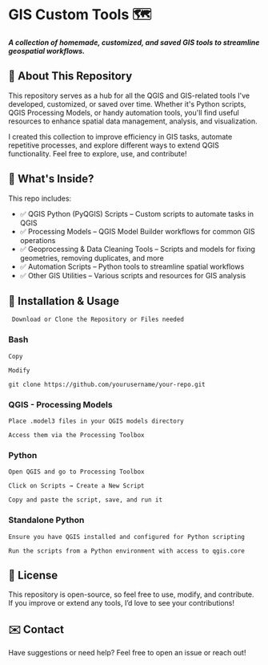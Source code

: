# GIS Custom Tools 🗺️
***A collection of homemade, customized, and saved GIS tools to streamline geospatial workflows.***

## 📌 About This Repository
This repository serves as a hub for all the QGIS and GIS-related tools I've developed, customized, or saved over time. Whether it's Python scripts, QGIS Processing Models, or handy automation tools, you'll find useful resources to enhance spatial data management, analysis, and visualization.

I created this collection to improve efficiency in GIS tasks, automate repetitive processes, and explore different ways to extend QGIS functionality. Feel free to explore, use, and contribute!

## 🚀 What's Inside?
This repo includes:
- ✅ QGIS Python (PyQGIS) Scripts – Custom scripts to automate tasks in QGIS
- ✅ Processing Models – QGIS Model Builder workflows for common GIS operations
- ✅ Geoprocessing & Data Cleaning Tools – Scripts and models for fixing geometries, removing duplicates, and more
- ✅ Automation Scripts – Python tools to streamline spatial workflows
- ✅ Other GIS Utilities – Various scripts and resources for GIS analysis

## 🔧 Installation & Usage
``` Download or Clone the Repository or Files needed```

### Bash
```
Copy

Modify

git clone https://github.com/yourusername/your-repo.git
```
### QGIS - Processing Models
```
Place .model3 files in your QGIS models directory

Access them via the Processing Toolbox
```
### Python
```
Open QGIS and go to Processing Toolbox

Click on Scripts → Create a New Script

Copy and paste the script, save, and run it
```
### Standalone Python
```
Ensure you have QGIS installed and configured for Python scripting

Run the scripts from a Python environment with access to qgis.core
```
## 📜 License
This repository is open-source, so feel free to use, modify, and contribute. If you improve or extend any tools, I’d love to see your contributions!

## ✉️ Contact
Have suggestions or need help? Feel free to open an issue or reach out!

